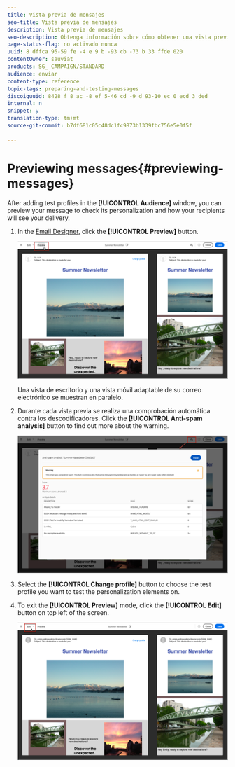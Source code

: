 ```yaml
---
title: Vista previa de mensajes
seo-title: Vista previa de mensajes
description: Vista previa de mensajes
seo-description: Obtenga información sobre cómo obtener una vista previa de un mensaje en el editor de contenido o en el correo electrónico de Designer.
page-status-flag: no activado nunca
uuid: 8 dffca 95-59 fe -4 e 9 b -93 cb -73 b 33 ffde 020
contentOwner: sauviat
products: SG_ CAMPAIGN/STANDARD
audience: enviar
content-type: reference
topic-tags: preparing-and-testing-messages
discoiquuid: 8428 f 8 ac -8 ef 5-46 cd -9 d 93-10 ec 0 ecd 3 ded
internal: n
snippet: y
translation-type: tm+mt
source-git-commit: b7df681c05c48dc1fc9873b1339fbc756e5e0f5f

---
```



# Previewing messages{#previewing-messages}

After adding test profiles in the **[!UICONTROL Audience]** window, you can preview your message to check its personalization and how your recipients will see your delivery.

1. In the [Email Designer](../../designing/using/about-email-content-design.md#about-the-email-designer), click the **[!UICONTROL Preview]** button.

   ![](assets/sending_preview.png)

   Una vista de escritorio y una vista móvil adaptable de su correo electrónico se muestran en paralelo.

1. Durante cada vista previa se realiza una comprobación automática contra los descodificadores. Click the **[!UICONTROL Anti-spam analysis]** button to find out more about the warning.

   ![](assets/sending_anti-spam_analysis.png)

1. Select the **[!UICONTROL Change profile]** button to choose the test profile you want to test the personalization elements on.
1. To exit the **[!UICONTROL Preview]** mode, click the **[!UICONTROL Edit]** button on top left of the screen.

   ![](assets/sending_preview_edit.png)

